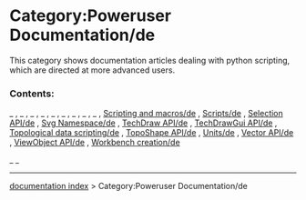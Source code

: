 # Category:Poweruser Documentation/de
This category shows documentation articles dealing with python scripting, which are directed at more advanced users.

### Contents:

_ , _ , _ , _ , _ , _ , _ , _ , _ , [Scripting and macros/de](Scripting_and_macros/de.md) , [Scripts/de](Scripts/de.md) , [Selection API/de](Selection_API/de.md) , [Svg Namespace/de](Svg_Namespace/de.md) , [TechDraw API/de](TechDraw_API/de.md) , [TechDrawGui API/de](TechDrawGui_API/de.md) , [Topological data scripting/de](Topological_data_scripting/de.md) , [TopoShape API/de](TopoShape_API/de.md) , [Units/de](Units/de.md) , [Vector API/de](Vector_API/de.md) , [ViewObject API/de](ViewObject_API/de.md) , [Workbench creation/de](Workbench_creation/de.md)

_ _

---
[documentation index](../README.md) > Category:Poweruser Documentation/de
